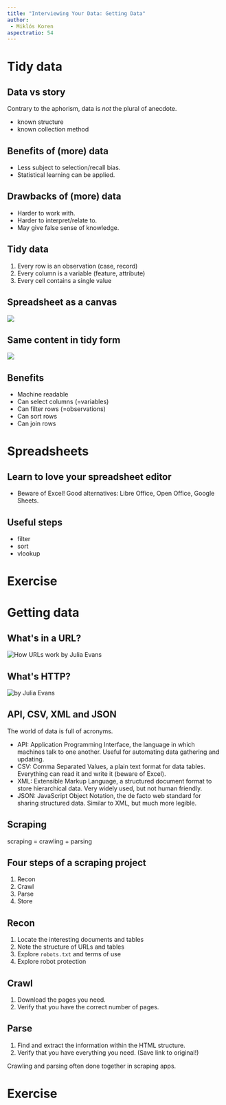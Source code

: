 ```yaml
---
title: "Interviewing Your Data: Getting Data"
author: 
 - Miklós Koren
aspectratio: 54
---
```


# Tidy data
## Data vs story
Contrary to the aphorism, data is *not* the plural of anecdote.
- known structure
- known collection method

## Benefits of (more) data
- Less subject to selection/recall bias.
- Statistical learning can be applied.

## Drawbacks of (more) data
- Harder to work with.
- Harder to interpret/relate to.
- May give false sense of knowledge.

## Tidy data
1. Every row is an observation (case, record)
2. Every column is a variable (feature, attribute)
3. Every cell contains a single value

## Spreadsheet as a canvas
![](assets/messy-data.png)

## Same content in tidy form
![](assets/tidy.png)

## Benefits
- Machine readable
- Can select columns (=variables)
- Can filter rows (=observations)
- Can sort rows
- Can join rows

# Spreadsheets
## Learn to love your spreadsheet editor
- Beware of Excel! Good alternatives: Libre Office, Open Office, Google Sheets.

## Useful steps
- filter
- sort
- vlookup

# Exercise

# Getting data
## What's in a URL?
![How URLs work by Julia Evans](assets/how-urls-work.png)

## What's HTTP?
![by Julia Evans](assets/whats-http.png)

## API, CSV, XML and JSON
The world of data is full of acronyms. 

* API: Application Programming Interface, the language in which machines talk to one another. Useful for automating data gathering and updating.
* CSV: Comma Separated Values, a plain text format for data tables. Everything can read it and write it (beware of Excel).
* XML: Extensible Markup Language, a structured document format to store hierarchical data. Very widely used, but not human friendly.
* JSON: JavaScript Object Notation, the de facto web standard for sharing structured data. Similar to XML, but much more legible.

## Scraping
scraping = crawling + parsing

## Four steps of a scraping project
1. Recon
2. Crawl
3. Parse
4. Store

## Recon
1. Locate the interesting documents and tables
2. Note the structure of URLs and tables
3. Explore `robots.txt` and terms of use
4. Explore robot protection

## Crawl
1. Download the pages you need.
2. Verify that you have the correct number of pages.

## Parse
1. Find and extract the information within the HTML structure.
2. Verify that you have everything you need. (Save link to original!)

Crawling and parsing often done together in scraping apps.

# Exercise
